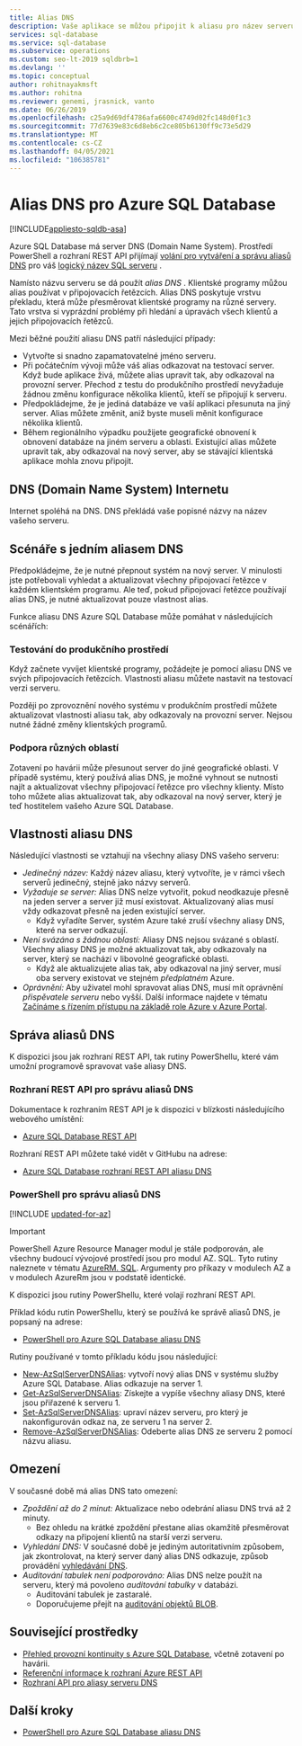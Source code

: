 ```yaml
---
title: Alias DNS
description: Vaše aplikace se můžou připojit k aliasu pro název serveru pro Azure SQL Database. Mezitím můžete změnit SQL Database alias na kdykoli, abyste usnadnili testování a tak dále.
services: sql-database
ms.service: sql-database
ms.subservice: operations
ms.custom: seo-lt-2019 sqldbrb=1
ms.devlang: ''
ms.topic: conceptual
author: rohitnayakmsft
ms.author: rohitna
ms.reviewer: genemi, jrasnick, vanto
ms.date: 06/26/2019
ms.openlocfilehash: c25a9d69df4786afa6600c4749d02fc148d0f1c3
ms.sourcegitcommit: 77d7639e83c6d8eb6c2ce805b6130ff9c73e5d29
ms.translationtype: MT
ms.contentlocale: cs-CZ
ms.lasthandoff: 04/05/2021
ms.locfileid: "106385781"
---
```

# <a name="dns-alias-for-azure-sql-database"></a>Alias DNS pro Azure SQL Database
[!INCLUDE[appliesto-sqldb-asa](../includes/appliesto-sqldb-asa.md)]

Azure SQL Database má server DNS (Domain Name System). Prostředí PowerShell a rozhraní REST API přijímají [volání pro vytváření a správu aliasů DNS](#anchor-powershell-code-62x) pro váš [logický název SQL serveru](logical-servers.md) .

Namísto názvu serveru se dá použít *alias DNS* . Klientské programy můžou alias používat v připojovacích řetězcích. Alias DNS poskytuje vrstvu překladu, která může přesměrovat klientské programy na různé servery. Tato vrstva si vyprázdní problémy při hledání a úpravách všech klientů a jejich připojovacích řetězců.

Mezi běžné použití aliasu DNS patří následující případy:

- Vytvořte si snadno zapamatovatelné jméno serveru.
- Při počátečním vývoji může váš alias odkazovat na testovací server. Když bude aplikace živá, můžete alias upravit tak, aby odkazoval na provozní server. Přechod z testu do produkčního prostředí nevyžaduje žádnou změnu konfigurace několika klientů, kteří se připojují k serveru.
- Předpokládejme, že je jediná databáze ve vaší aplikaci přesunuta na jiný server. Alias můžete změnit, aniž byste museli měnit konfigurace několika klientů.
- Během regionálního výpadku použijete geografické obnovení k obnovení databáze na jiném serveru a oblasti. Existující alias můžete upravit tak, aby odkazoval na nový server, aby se stávající klientská aplikace mohla znovu připojit.

## <a name="domain-name-system-dns-of-the-internet"></a>DNS (Domain Name System) Internetu

Internet spoléhá na DNS. DNS překládá vaše popisné názvy na název vašeho serveru.

## <a name="scenarios-with-one-dns-alias"></a>Scénáře s jedním aliasem DNS

Předpokládejme, že je nutné přepnout systém na nový server. V minulosti jste potřebovali vyhledat a aktualizovat všechny připojovací řetězce v každém klientském programu. Ale teď, pokud připojovací řetězce používají alias DNS, je nutné aktualizovat pouze vlastnost alias.

Funkce aliasu DNS Azure SQL Database může pomáhat v následujících scénářích:

### <a name="test-to-production"></a>Testování do produkčního prostředí

Když začnete vyvíjet klientské programy, požádejte je pomocí aliasu DNS ve svých připojovacích řetězcích. Vlastnosti aliasu můžete nastavit na testovací verzi serveru.

Později po zprovoznění nového systému v produkčním prostředí můžete aktualizovat vlastnosti aliasu tak, aby odkazovaly na provozní server. Nejsou nutné žádné změny klientských programů.

### <a name="cross-region-support"></a>Podpora různých oblastí

Zotavení po havárii může přesunout server do jiné geografické oblasti. V případě systému, který používá alias DNS, je možné vyhnout se nutnosti najít a aktualizovat všechny připojovací řetězce pro všechny klienty. Místo toho můžete alias aktualizovat tak, aby odkazoval na nový server, který je teď hostitelem vašeho Azure SQL Database.

## <a name="properties-of-a-dns-alias"></a>Vlastnosti aliasu DNS

Následující vlastnosti se vztahují na všechny aliasy DNS vašeho serveru:

- *Jedinečný název:* Každý název aliasu, který vytvoříte, je v rámci všech serverů jedinečný, stejně jako názvy serverů.
- *Vyžaduje se server:* Alias DNS nelze vytvořit, pokud neodkazuje přesně na jeden server a server již musí existovat. Aktualizovaný alias musí vždy odkazovat přesně na jeden existující server.
  - Když vyřadíte Server, systém Azure také zruší všechny aliasy DNS, které na server odkazují.
- *Není svázána s žádnou oblastí:* Aliasy DNS nejsou svázané s oblastí. Všechny aliasy DNS je možné aktualizovat tak, aby odkazovaly na server, který se nachází v libovolné geografické oblasti.
  - Když ale aktualizujete alias tak, aby odkazoval na jiný server, musí oba servery existovat ve stejném *předplatném* Azure.
- *Oprávnění:* Aby uživatel mohl spravovat alias DNS, musí mít oprávnění *přispěvatele serveru* nebo vyšší. Další informace najdete v tématu [Začínáme s řízením přístupu na základě role Azure v Azure Portal](../../role-based-access-control/overview.md).

## <a name="manage-your-dns-aliases"></a>Správa aliasů DNS

K dispozici jsou jak rozhraní REST API, tak rutiny PowerShellu, které vám umožní programově spravovat vaše aliasy DNS.

### <a name="rest-apis-for-managing-your-dns-aliases"></a>Rozhraní REST API pro správu aliasů DNS

Dokumentace k rozhraním REST API je k dispozici v blízkosti následujícího webového umístění:

- [Azure SQL Database REST API](/rest/api/sql/)

Rozhraní REST API můžete také vidět v GitHubu na adrese:

- [Azure SQL Database rozhraní REST API aliasu DNS](https://github.com/Azure/azure-rest-api-specs/blob/master/specification/sql/resource-manager/Microsoft.Sql/preview/2017-03-01-preview/serverDnsAliases.json)

<a name="anchor-powershell-code-62x"></a>

### <a name="powershell-for-managing-your-dns-aliases"></a>PowerShell pro správu aliasů DNS

[!INCLUDE [updated-for-az](../../../includes/updated-for-az.md)]
> [!IMPORTANT]
> PowerShell Azure Resource Manager modul je stále podporován, ale všechny budoucí vývojové prostředí jsou pro modul AZ. SQL. Tyto rutiny naleznete v tématu [AzureRM. SQL](/powershell/module/AzureRM.Sql/). Argumenty pro příkazy v modulech AZ a v modulech AzureRm jsou v podstatě identické.

K dispozici jsou rutiny PowerShellu, které volají rozhraní REST API.

Příklad kódu rutin PowerShellu, který se používá ke správě aliasů DNS, je popsaný na adrese:

- [PowerShell pro Azure SQL Database aliasu DNS](dns-alias-powershell-create.md)

Rutiny používané v tomto příkladu kódu jsou následující:

- [New-AzSqlServerDNSAlias](/powershell/module/az.Sql/New-azSqlServerDnsAlias): vytvoří nový alias DNS v systému služby Azure SQL Database. Alias odkazuje na server 1.
- [Get-AzSqlServerDNSAlias](/powershell/module/az.Sql/Get-azSqlServerDnsAlias): Získejte a vypíše všechny aliasy DNS, které jsou přiřazené k serveru 1.
- [Set-AzSqlServerDNSAlias](/powershell/module/az.Sql/Set-azSqlServerDnsAlias): upraví název serveru, pro který je nakonfigurován odkaz na, ze serveru 1 na server 2.
- [Remove-AzSqlServerDNSAlias](/powershell/module/az.Sql/Remove-azSqlServerDnsAlias): Odeberte alias DNS ze serveru 2 pomocí názvu aliasu.

## <a name="limitations"></a>Omezení

V současné době má alias DNS tato omezení:

- *Zpoždění až do 2 minut:* Aktualizace nebo odebrání aliasu DNS trvá až 2 minuty.
  - Bez ohledu na krátké zpoždění přestane alias okamžitě přesměrovat odkazy na připojení klientů na starší verzi serveru.
- *Vyhledání DNS:* V současné době je jediným autoritativním způsobem, jak zkontrolovat, na který server daný alias DNS odkazuje, způsob provádění [vyhledávání DNS](/windows-server/administration/windows-commands/nslookup).
- _Auditování tabulek není podporováno:_ Alias DNS nelze použít na serveru, který má povoleno *auditování tabulky* v databázi.
  - Auditování tabulek je zastaralé.
  - Doporučujeme přejít na [auditování objektů BLOB](../../azure-sql/database/auditing-overview.md).

## <a name="related-resources"></a>Související prostředky

- [Přehled provozní kontinuity s Azure SQL Database](business-continuity-high-availability-disaster-recover-hadr-overview.md), včetně zotavení po havárii.
- [Referenční informace k rozhraní Azure REST API](/rest/api/azure/)
- [Rozhraní API pro aliasy serveru DNS](/rest/api/sql/2020-11-01-preview/serverdnsaliases)

## <a name="next-steps"></a>Další kroky

- [PowerShell pro Azure SQL Database aliasu DNS](dns-alias-powershell-create.md)
